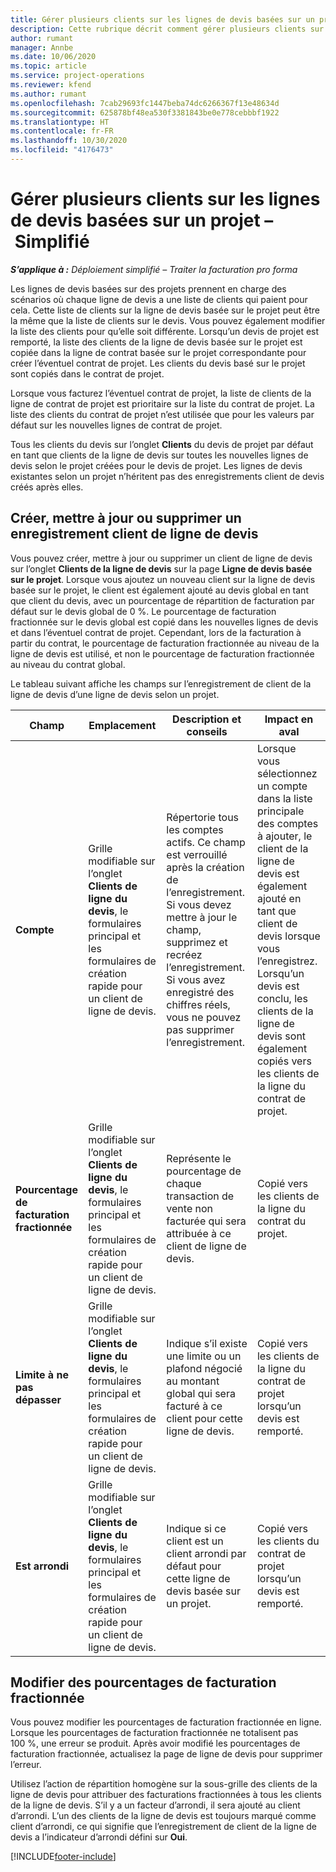 ```yaml
---
title: Gérer plusieurs clients sur les lignes de devis basées sur un projet – Simplifié
description: Cette rubrique décrit comment gérer plusieurs clients sur des lignes de devis basées sur des projets.
author: rumant
manager: Annbe
ms.date: 10/06/2020
ms.topic: article
ms.service: project-operations
ms.reviewer: kfend
ms.author: rumant
ms.openlocfilehash: 7cab29693fc1447beba74dc6266367f13e48634d
ms.sourcegitcommit: 625878bf48ea530f3381843be0e778cebbbf1922
ms.translationtype: HT
ms.contentlocale: fr-FR
ms.lasthandoff: 10/30/2020
ms.locfileid: "4176473"
---
```

# <a name="manage-multiple-customers-on-project-based-quote-lines---lite"></a>Gérer plusieurs clients sur les lignes de devis basées sur un projet – Simplifié

_**S’applique à :** Déploiement simplifié – Traiter la facturation pro forma_

Les lignes de devis basées sur des projets prennent en charge des scénarios où chaque ligne de devis a une liste de clients qui paient pour cela. Cette liste de clients sur la ligne de devis basée sur le projet peut être la même que la liste de clients sur le devis. Vous pouvez également modifier la liste des clients pour qu’elle soit différente. Lorsqu’un devis de projet est remporté, la liste des clients de la ligne de devis basée sur le projet est copiée dans la ligne de contrat basée sur le projet correspondante pour créer l’éventuel contrat de projet. Les clients du devis basé sur le projet sont copiés dans le contrat de projet.

Lorsque vous facturez l’éventuel contrat de projet, la liste de clients de la ligne de contrat de projet est prioritaire sur la liste du contrat de projet. La liste des clients du contrat de projet n’est utilisée que pour les valeurs par défaut sur les nouvelles lignes de contrat de projet.

Tous les clients du devis sur l’onglet **Clients** du devis de projet par défaut en tant que clients de la ligne de devis sur toutes les nouvelles lignes de devis selon le projet créées pour le devis de projet. Les lignes de devis existantes selon un projet n’héritent pas des enregistrements client de devis créés après elles.

## <a name="create-update-or-delete-a-quote-line-customer-record"></a>Créer, mettre à jour ou supprimer un enregistrement client de ligne de devis

Vous pouvez créer, mettre à jour ou supprimer un client de ligne de devis sur l’onglet **Clients de la ligne de devis** sur la page **Ligne de devis basée sur le projet**. Lorsque vous ajoutez un nouveau client sur la ligne de devis basée sur le projet, le client est également ajouté au devis global en tant que client du devis, avec un pourcentage de répartition de facturation par défaut sur le devis global de 0 %. Le pourcentage de facturation fractionnée sur le devis global est copié dans les nouvelles lignes de devis et dans l’éventuel contrat de projet. Cependant, lors de la facturation à partir du contrat, le pourcentage de facturation fractionnée au niveau de la ligne de devis est utilisé, et non le pourcentage de facturation fractionnée au niveau du contrat global. 

Le tableau suivant affiche les champs sur l’enregistrement de client de la ligne de devis d’une ligne de devis selon un projet.

| Champ | Emplacement | Description et conseils | Impact en aval |
| --- | --- | --- | --- |
| **Compte** | Grille modifiable sur l’onglet **Clients de ligne du devis**, le formulaires principal et les formulaires de création rapide pour un client de ligne de devis. | Répertorie tous les comptes actifs. Ce champ est verrouillé après la création de l’enregistrement. Si vous devez mettre à jour le champ, supprimez et recréez l’enregistrement. Si vous avez enregistré des chiffres réels, vous ne pouvez pas supprimer l’enregistrement. | Lorsque vous sélectionnez un compte dans la liste principale des comptes à ajouter, le client de la ligne de devis est également ajouté en tant que client de devis lorsque vous l’enregistrez. Lorsqu’un devis est conclu, les clients de la ligne de devis sont également copiés vers les clients de la ligne du contrat de projet. |
| **Pourcentage de facturation fractionnée** | Grille modifiable sur l’onglet **Clients de ligne du devis**, le formulaires principal et les formulaires de création rapide pour un client de ligne de devis. | Représente le pourcentage de chaque transaction de vente non facturée qui sera attribuée à ce client de ligne de devis. | Copié vers les clients de la ligne du contrat du projet. |
| **Limite à ne pas dépasser** | Grille modifiable sur l’onglet **Clients de ligne du devis**, le formulaires principal et les formulaires de création rapide pour un client de ligne de devis. | Indique s’il existe une limite ou un plafond négocié au montant global qui sera facturé à ce client pour cette ligne de devis. | Copié vers les clients de la ligne du contrat de projet lorsqu’un devis est remporté. |
| **Est arrondi** | Grille modifiable sur l’onglet **Clients de ligne du devis**, le formulaires principal et les formulaires de création rapide pour un client de ligne de devis. | Indique si ce client est un client arrondi par défaut pour cette ligne de devis basée sur un projet. | Copié vers les clients du contrat de projet lorsqu’un devis est remporté. |

## <a name="edit-billing-split-percentages"></a>Modifier des pourcentages de facturation fractionnée

Vous pouvez modifier les pourcentages de facturation fractionnée en ligne. Lorsque les pourcentages de facturation fractionnée ne totalisent pas 100 %, une erreur se produit. Après avoir modifié les pourcentages de facturation fractionnée, actualisez la page de ligne de devis pour supprimer l’erreur.

Utilisez l’action de répartition homogène sur la sous-grille des clients de la ligne de devis pour attribuer des facturations fractionnées à tous les clients de la ligne de devis. S’il y a un facteur d’arrondi, il sera ajouté au client d’arrondi. L’un des clients de la ligne de devis est toujours marqué comme client d’arrondi, ce qui signifie que l’enregistrement de client de la ligne de devis a l’indicateur d’arrondi défini sur **Oui**. 


[!INCLUDE[footer-include](../../includes/footer-banner.md)]